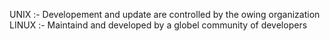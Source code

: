 UNIX :-
        Developement  and update are controlled  by  the owing  organization 
  LINUX :-
          Maintaind  and developed  by a globel community of developers      